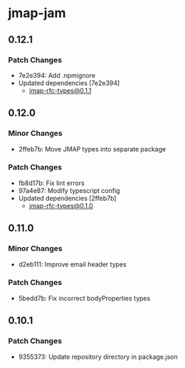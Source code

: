 # jmap-jam

## 0.12.1

### Patch Changes

- 7e2e394: Add .npmignore
- Updated dependencies [7e2e394]
  - jmap-rfc-types@0.1.1

## 0.12.0

### Minor Changes

- 2ffeb7b: Move JMAP types into separate package

### Patch Changes

- fb8d17b: Fix lint errors
- 97a4e87: Modify typescript config
- Updated dependencies [2ffeb7b]
  - jmap-rfc-types@0.1.0

## 0.11.0

### Minor Changes

- d2eb111: Improve email header types

### Patch Changes

- 5bedd7b: Fix incorrect bodyProperties types

## 0.10.1

### Patch Changes

- 9355373: Update repository directory in package.json
